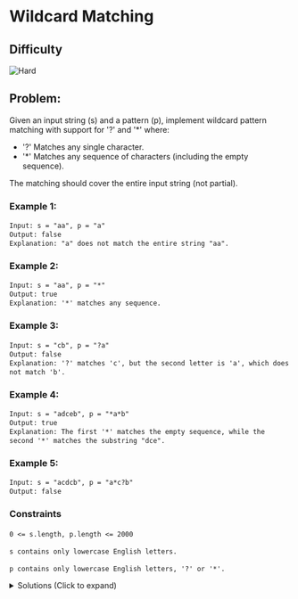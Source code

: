 # Wildcard Matching

## Difficulty

![Hard](https://img.shields.io/badge/hard-d9534f?style=for-the-badge&logoColor=white)

## Problem:

Given an input string (s) and a pattern (p), implement wildcard pattern matching with support for '?' and '\*' where:

- '?' Matches any single character.
- '\*' Matches any sequence of characters (including the empty sequence).

The matching should cover the entire input string (not partial).

### Example 1:

```
Input: s = "aa", p = "a"
Output: false
Explanation: "a" does not match the entire string "aa".
```

### Example 2:

```
Input: s = "aa", p = "*"
Output: true
Explanation: '*' matches any sequence.
```

### Example 3:

```
Input: s = "cb", p = "?a"
Output: false
Explanation: '?' matches 'c', but the second letter is 'a', which does not match 'b'.
```

### Example 4:

```
Input: s = "adceb", p = "*a*b"
Output: true
Explanation: The first '*' matches the empty sequence, while the second '*' matches the substring "dce".
```

### Example 5:

```
Input: s = "acdcb", p = "a*c?b"
Output: false
```

### Constraints

`0 <= s.length, p.length <= 2000`

`s contains only lowercase English letters.`

`p contains only lowercase English letters, '?' or '*'.`

<details>
  <summary>Solutions (Click to expand)</summary>

### Explanation

#### Top down iterative Dynamic Programming

To fully understand the problem here, we have to understand the possibilities that `*` provides.

Every time, we reach a `*` in `p` we can:

1. Match we one or more characters from `s`
2. Match no characters from `s`

This leaves us with multiple possibilities to match `p` with `s`. Take the following case when matching the string using a linear approach.

```
p = "*a*b"

s = "acdcb"
```

Our first characters are `*` and `a`. We can:

1. Match `"a"` with `"*"` and try to match the next character of `s`, `"c"`.
2. Do not match `"a"` with `"*"`, try to match the next character of `"p"` with `"a"`

If we are working with pointers, where `i` represents the pointer for `s` and `j` represents with pointer for `p`:

1. Move `i`, do not move `j`
2. Move `j`, do not move `i`

Here is the decision tree we can come up with for `acdcb` and `*a*b`.

![Solution 1](./images/solution-1.png)

We can think of tree traversals as different linear comparisons of the two string. We can try to account for every possibility using recursive function calls, but this causes us to make many repeated comparison or "tree traversals". We can instead reuse memoized comparisons to make new comparisons.

Our DP grid will follow the following structure.

1. Size of `s.length + 1 * p.length + 1` where `+ 1` accounts for empty string comparisons

2. `dp[i][j]` will be a `boolean` value representing the comparison of substring `s(0, i)` with substring `p(0, j)`,

3. Comparison of `s(0,0)` `p(0,0)`, or empty strings, will always be true

We will build the dp iteratively using the following rules:

1. if `i` is `0` and `s[j]` is a `*`, the cell will be `true` if the previous substring is also matched with `*`

2. if `j` is 0, the cell will always be `false`, we cannot match a character with an empty pattern

3. if `p[j]` is `*` we can match with any previous substring if either of them are valid

4. if `s[i]` and `p[j]` match or `p[j]` is `?` we can match if the two previous characters of `s` and `p` are match

By the time we fill our dp, the bottom right cell will contain our result for fully comparing `s` with `p`

Time: `O(S*P)`
Space: `O(S*P)`

S and P being the lengths of strings `s` and `p`

#### Two pointer backtracking

This solution revolves around taking a greedy approach, with greedy meaning `*`s will match little characters as possible. This means whenever we encounter `*` we will always move `p` pointer by itself, indicating that no characters were matched in `s` with `*`

```
*a*b
^
acdcb
^
// move p

*a*b
 ^
acdcb
^
// a and a match move both

*a*b
  ^
acdcb
 ^
// move p

*a*b
   ^
acdcb
 ^
// no match
```

If we ever come a point where we don't have a match in characters after a `*`, we'll want the `*` to match or "eat up" characters. To do this we'll need a reference to the position of the last `*` and the position in `s` where a character and `*` were compared. we'll backtrack both our indices and this time increment our `s` pointer by one. This indicates that a character was matched with `*`. The comparisons and backtracking will continue until we reach the end of both `s` and `p` or the end of `s` where the rest of characters in `p` are all `*`

time: worst case O(S\*P)

space: O(1)

- [JavaScript](./wildcard-matching.js)
- [TypeScript](./wildcard-matching.ts)
- [Java](./wildcard-matching.java)
- [Go](./wildcard-matching.go)
</details>
